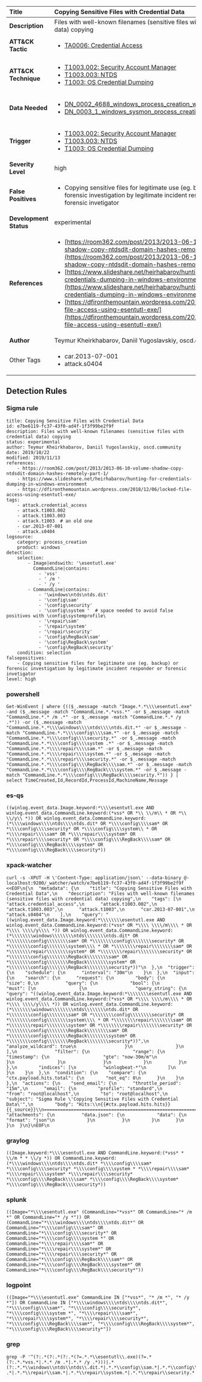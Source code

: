 | Title                    | Copying Sensitive Files with Credential Data       |
|:-------------------------|:------------------|
| **Description**          | Files with well-known filenames (sensitive files with credential data) copying |
| **ATT&amp;CK Tactic**    |  <ul><li>[TA0006: Credential Access](https://attack.mitre.org/tactics/TA0006)</li></ul>  |
| **ATT&amp;CK Technique** | <ul><li>[T1003.002: Security Account Manager](https://attack.mitre.org/techniques/T1003.002)</li><li>[T1003.003: NTDS](https://attack.mitre.org/techniques/T1003.003)</li><li>[T1003: OS Credential Dumping](https://attack.mitre.org/techniques/T1003)</li></ul>  |
| **Data Needed**          | <ul><li>[DN_0002_4688_windows_process_creation_with_commandline](../Data_Needed/DN_0002_4688_windows_process_creation_with_commandline.md)</li><li>[DN_0003_1_windows_sysmon_process_creation](../Data_Needed/DN_0003_1_windows_sysmon_process_creation.md)</li></ul>  |
| **Trigger**              | <ul><li>[T1003.002: Security Account Manager](../Triggers/T1003.002.md)</li><li>[T1003.003: NTDS](../Triggers/T1003.003.md)</li><li>[T1003: OS Credential Dumping](../Triggers/T1003.md)</li></ul>  |
| **Severity Level**       | high |
| **False Positives**      | <ul><li>Copying sensitive files for legitimate use (eg. backup) or forensic investigation by legitimate incident responder or forensic invetigator</li></ul>  |
| **Development Status**   | experimental |
| **References**           | <ul><li>[https://room362.com/post/2013/2013-06-10-volume-shadow-copy-ntdsdit-domain-hashes-remotely-part-1/](https://room362.com/post/2013/2013-06-10-volume-shadow-copy-ntdsdit-domain-hashes-remotely-part-1/)</li><li>[https://www.slideshare.net/heirhabarov/hunting-for-credentials-dumping-in-windows-environment](https://www.slideshare.net/heirhabarov/hunting-for-credentials-dumping-in-windows-environment)</li><li>[https://dfironthemountain.wordpress.com/2018/12/06/locked-file-access-using-esentutl-exe/](https://dfironthemountain.wordpress.com/2018/12/06/locked-file-access-using-esentutl-exe/)</li></ul>  |
| **Author**               | Teymur Kheirkhabarov, Daniil Yugoslavskiy, oscd.community |
| Other Tags           | <ul><li>car.2013-07-001</li><li>attack.s0404</li></ul> | 

## Detection Rules

### Sigma rule

```
title: Copying Sensitive Files with Credential Data
id: e7be6119-fc37-43f0-ad4f-1f3f99be2f9f
description: Files with well-known filenames (sensitive files with credential data) copying
status: experimental
author: Teymur Kheirkhabarov, Daniil Yugoslavskiy, oscd.community
date: 2019/10/22
modified: 2019/11/13
references:
    - https://room362.com/post/2013/2013-06-10-volume-shadow-copy-ntdsdit-domain-hashes-remotely-part-1/
    - https://www.slideshare.net/heirhabarov/hunting-for-credentials-dumping-in-windows-environment
    - https://dfironthemountain.wordpress.com/2018/12/06/locked-file-access-using-esentutl-exe/
tags:
    - attack.credential_access
    - attack.t1003.002
    - attack.t1003.003
    - attack.t1003  # an old one
    - car.2013-07-001
    - attack.s0404
logsource:
    category: process_creation
    product: windows
detection:
    selection:
        - Image|endswith: '\esentutl.exe'
          CommandLine|contains:
            - 'vss'
            - ' /m '
            - ' /y '
        - CommandLine|contains:
            - '\windows\ntds\ntds.dit'
            - '\config\sam'
            - '\config\security'
            - '\config\system '  # space needed to avoid false positives with \config\systemprofile\
            - '\repair\sam'
            - '\repair\system'
            - '\repair\security'
            - '\config\RegBack\sam'
            - '\config\RegBack\system'
            - '\config\RegBack\security'
    condition: selection
falsepositives:
    - Copying sensitive files for legitimate use (eg. backup) or forensic investigation by legitimate incident responder or forensic invetigator
level: high

```





### powershell
    
```
Get-WinEvent | where {(($_.message -match "Image.*.*\\\\esentutl.exe" -and ($_.message -match "CommandLine.*.*vss.*" -or $_.message -match "CommandLine.*.* /m .*" -or $_.message -match "CommandLine.*.* /y .*")) -or ($_.message -match "CommandLine.*.*\\\\windows\\\\ntds\\\\ntds.dit.*" -or $_.message -match "CommandLine.*.*\\\\config\\\\sam.*" -or $_.message -match "CommandLine.*.*\\\\config\\\\security.*" -or $_.message -match "CommandLine.*.*\\\\config\\\\system .*" -or $_.message -match "CommandLine.*.*\\\\repair\\\\sam.*" -or $_.message -match "CommandLine.*.*\\\\repair\\\\system.*" -or $_.message -match "CommandLine.*.*\\\\repair\\\\security.*" -or $_.message -match "CommandLine.*.*\\\\config\\\\RegBack\\\\sam.*" -or $_.message -match "CommandLine.*.*\\\\config\\\\RegBack\\\\system.*" -or $_.message -match "CommandLine.*.*\\\\config\\\\RegBack\\\\security.*")) } | select TimeCreated,Id,RecordId,ProcessId,MachineName,Message
```


### es-qs
    
```
((winlog.event_data.Image.keyword:*\\\\esentutl.exe AND winlog.event_data.CommandLine.keyword:(*vss* OR *\\ \\/m\\ * OR *\\ \\/y\\ *)) OR winlog.event_data.CommandLine.keyword:(*\\\\windows\\\\ntds\\\\ntds.dit* OR *\\\\config\\\\sam* OR *\\\\config\\\\security* OR *\\\\config\\\\system\\ * OR *\\\\repair\\\\sam* OR *\\\\repair\\\\system* OR *\\\\repair\\\\security* OR *\\\\config\\\\RegBack\\\\sam* OR *\\\\config\\\\RegBack\\\\system* OR *\\\\config\\\\RegBack\\\\security*))
```


### xpack-watcher
    
```
curl -s -XPUT -H \'Content-Type: application/json\' --data-binary @- localhost:9200/_watcher/watch/e7be6119-fc37-43f0-ad4f-1f3f99be2f9f <<EOF\n{\n  "metadata": {\n    "title": "Copying Sensitive Files with Credential Data",\n    "description": "Files with well-known filenames (sensitive files with credential data) copying",\n    "tags": [\n      "attack.credential_access",\n      "attack.t1003.002",\n      "attack.t1003.003",\n      "attack.t1003",\n      "car.2013-07-001",\n      "attack.s0404"\n    ],\n    "query": "((winlog.event_data.Image.keyword:*\\\\\\\\esentutl.exe AND winlog.event_data.CommandLine.keyword:(*vss* OR *\\\\ \\\\/m\\\\ * OR *\\\\ \\\\/y\\\\ *)) OR winlog.event_data.CommandLine.keyword:(*\\\\\\\\windows\\\\\\\\ntds\\\\\\\\ntds.dit* OR *\\\\\\\\config\\\\\\\\sam* OR *\\\\\\\\config\\\\\\\\security* OR *\\\\\\\\config\\\\\\\\system\\\\ * OR *\\\\\\\\repair\\\\\\\\sam* OR *\\\\\\\\repair\\\\\\\\system* OR *\\\\\\\\repair\\\\\\\\security* OR *\\\\\\\\config\\\\\\\\RegBack\\\\\\\\sam* OR *\\\\\\\\config\\\\\\\\RegBack\\\\\\\\system* OR *\\\\\\\\config\\\\\\\\RegBack\\\\\\\\security*))"\n  },\n  "trigger": {\n    "schedule": {\n      "interval": "30m"\n    }\n  },\n  "input": {\n    "search": {\n      "request": {\n        "body": {\n          "size": 0,\n          "query": {\n            "bool": {\n              "must": [\n                {\n                  "query_string": {\n                    "query": "((winlog.event_data.Image.keyword:*\\\\\\\\esentutl.exe AND winlog.event_data.CommandLine.keyword:(*vss* OR *\\\\ \\\\/m\\\\ * OR *\\\\ \\\\/y\\\\ *)) OR winlog.event_data.CommandLine.keyword:(*\\\\\\\\windows\\\\\\\\ntds\\\\\\\\ntds.dit* OR *\\\\\\\\config\\\\\\\\sam* OR *\\\\\\\\config\\\\\\\\security* OR *\\\\\\\\config\\\\\\\\system\\\\ * OR *\\\\\\\\repair\\\\\\\\sam* OR *\\\\\\\\repair\\\\\\\\system* OR *\\\\\\\\repair\\\\\\\\security* OR *\\\\\\\\config\\\\\\\\RegBack\\\\\\\\sam* OR *\\\\\\\\config\\\\\\\\RegBack\\\\\\\\system* OR *\\\\\\\\config\\\\\\\\RegBack\\\\\\\\security*))",\n                    "analyze_wildcard": true\n                  }\n                }\n              ],\n              "filter": {\n                "range": {\n                  "timestamp": {\n                    "gte": "now-30m/m"\n                  }\n                }\n              }\n            }\n          }\n        },\n        "indices": [\n          "winlogbeat-*"\n        ]\n      }\n    }\n  },\n  "condition": {\n    "compare": {\n      "ctx.payload.hits.total": {\n        "not_eq": 0\n      }\n    }\n  },\n  "actions": {\n    "send_email": {\n      "throttle_period": "15m",\n      "email": {\n        "profile": "standard",\n        "from": "root@localhost",\n        "to": "root@localhost",\n        "subject": "Sigma Rule \'Copying Sensitive Files with Credential Data\'",\n        "body": "Hits:\\n{{#ctx.payload.hits.hits}}{{_source}}\\n================================================================================\\n{{/ctx.payload.hits.hits}}",\n        "attachments": {\n          "data.json": {\n            "data": {\n              "format": "json"\n            }\n          }\n        }\n      }\n    }\n  }\n}\nEOF\n
```


### graylog
    
```
((Image.keyword:*\\\\esentutl.exe AND CommandLine.keyword:(*vss* * \\/m * * \\/y *)) OR CommandLine.keyword:(*\\\\windows\\\\ntds\\\\ntds.dit* *\\\\config\\\\sam* *\\\\config\\\\security* *\\\\config\\\\system * *\\\\repair\\\\sam* *\\\\repair\\\\system* *\\\\repair\\\\security* *\\\\config\\\\RegBack\\\\sam* *\\\\config\\\\RegBack\\\\system* *\\\\config\\\\RegBack\\\\security*))
```


### splunk
    
```
((Image="*\\\\esentutl.exe" (CommandLine="*vss*" OR CommandLine="* /m *" OR CommandLine="* /y *")) OR (CommandLine="*\\\\windows\\\\ntds\\\\ntds.dit*" OR CommandLine="*\\\\config\\\\sam*" OR CommandLine="*\\\\config\\\\security*" OR CommandLine="*\\\\config\\\\system *" OR CommandLine="*\\\\repair\\\\sam*" OR CommandLine="*\\\\repair\\\\system*" OR CommandLine="*\\\\repair\\\\security*" OR CommandLine="*\\\\config\\\\RegBack\\\\sam*" OR CommandLine="*\\\\config\\\\RegBack\\\\system*" OR CommandLine="*\\\\config\\\\RegBack\\\\security*"))
```


### logpoint
    
```
((Image="*\\\\esentutl.exe" CommandLine IN ["*vss*", "* /m *", "* /y *"]) OR CommandLine IN ["*\\\\windows\\\\ntds\\\\ntds.dit*", "*\\\\config\\\\sam*", "*\\\\config\\\\security*", "*\\\\config\\\\system *", "*\\\\repair\\\\sam*", "*\\\\repair\\\\system*", "*\\\\repair\\\\security*", "*\\\\config\\\\RegBack\\\\sam*", "*\\\\config\\\\RegBack\\\\system*", "*\\\\config\\\\RegBack\\\\security*"])
```


### grep
    
```
grep -P '^(?:.*(?:.*(?:.*(?=.*.*\\esentutl\\.exe)(?=.*(?:.*.*vss.*|.*.* /m .*|.*.* /y .*)))|.*(?:.*.*\\windows\\ntds\\ntds\\.dit.*|.*.*\\config\\sam.*|.*.*\\config\\security.*|.*.*\\config\\system .*|.*.*\\repair\\sam.*|.*.*\\repair\\system.*|.*.*\\repair\\security.*|.*.*\\config\\RegBack\\sam.*|.*.*\\config\\RegBack\\system.*|.*.*\\config\\RegBack\\security.*)))'
```



